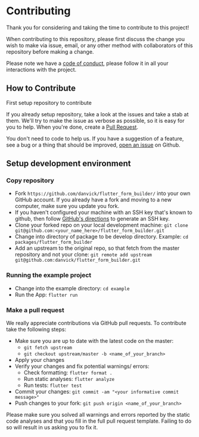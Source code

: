 # Contributing

Thank you for considering and taking the time to contribute to this project!

When contributing to this repository, please first discuss the change you wish to make via issue, email, or any other method with collaborators of this repository before making a change.

Please note we have a [code of conduct](https://github.com/danvick/flutter_form_builder/CODE_OF_CONDUCT.md), please follow it in all your interactions with the project.

## How to Contribute

First setup repository to contribute

If you already setup repository, take a look at the issues and take a stab at them. We'll try to make the issue as verbose as possible, so it is easy for you to help. When you're done, create a [Pull Request](https://github.com/danvick/flutter_form_builder/compare).

You don't need to code to help us. If you have a suggestion of a feature, see a bug or a thing that should be improved, [open an issue](https://github.com/danvick/flutter_form_builder/issues/new/choose) on Github.


## Setup development environment

### Copy repository

 * Fork `https://github.com/danvick/flutter_form_builder/` into your own GitHub account. If you already have a fork and moving to a new computer, make sure you update you fork.
 * If you haven't configured your machine with an SSH key that's known to github, then
   follow [GitHub's directions](https://help.github.com/articles/generating-ssh-keys/)
   to generate an SSH key.
 * Clone your forked repo on your local development machine: `git clone git@github.com:<your_name_here>/flutter_form_builder.git`
 * Change into directory of package to be develop directory. Example: `cd packages/flutter_form_builder`
 * Add an upstream to the original repo, so that fetch from the master repository and not your clone: `git remote add upstream git@github.com:danvick/flutter_form_builder.git`

### Running the example project

 * Change into the example directory: `cd example`
 * Run the App: `flutter run`

### Make a pull request

We really appreciate contributions via GitHub pull requests. To contribute take the following steps:

 * Make sure you are up to date with the latest code on the master: 
   * `git fetch upstream`
   * `git checkout upstream/master -b <name_of_your_branch>`
 * Apply your changes
 * Verify your changes and fix potential warnings/ errors:
   * Check formatting: `flutter format .`
   * Run static analyses: `flutter analyze`
   * Run tests: `flutter test`
 * Commit your changes: `git commit -am "<your informative commit message>"`
 * Push changes to your fork: `git push origin <name_of_your_branch>`

 Please make sure you solved all warnings and errors reported by the static code analyses and that you fill in the full pull request template. Failing to do so will result in us asking you to fix it.
